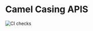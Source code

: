 # Camel Casing APIS

![CI checks](https://github.com/ashleemboyer/camel-casing-apis/actions/workflows/config.yaml/badge.svg)
